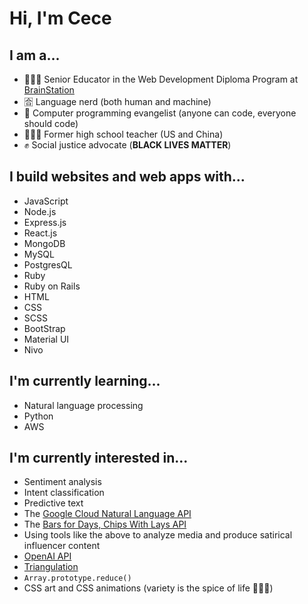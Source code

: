 # Hi, I'm Cece 

## I am a...
- 👩🏻‍💻 Senior Educator in the Web Development Diploma Program at [BrainStation](https://brainstation.io/)
- 🈴 Language nerd (both human and machine) 
- 📣 Computer programming evangelist (anyone can code, everyone should code) 
- 👩🏻‍🏫 Former high school teacher (US and China) 
- ✊ Social justice advocate (**BLACK LIVES MATTER**)

## I build websites and web apps with...
- JavaScript
- Node.js 
- Express.js 
- React.js 
- MongoDB 
- MySQL 
- PostgresQL 
- Ruby 
- Ruby on Rails 
- HTML 
- CSS 
- SCSS 
- BootStrap 
- Material UI 
- Nivo 

## I'm currently learning...
- Natural language processing
- Python
- AWS

## I'm currently interested in...
- Sentiment analysis 
- Intent classification 
- Predictive text 
- The [Google Cloud Natural Language API](https://cloud.google.com/natural-language/docs)
- The [Bars for Days, Chips With Lays API](https://andcomputers.io/bars-for-days-chips-with-lays/)
- Using tools like the above to analyze media and produce satirical influencer content
- [OpenAI API](https://beta.openai.com/)
- [Triangulation](https://snorpey.github.io/triangulation/)
- `Array.prototype.reduce()`
- CSS art and CSS animations (variety is the spice of life 🤷🏻‍♀️) 

<!--
**cececlar/cececlar** is a ✨ _special_ ✨ repository because its `README.md` (this file) appears on your GitHub profile.

Here are some ideas to get you started:

- 🔭 I’m currently working on ...
- 🌱 I’m currently learning ...
- 👯 I’m looking to collaborate on ...
- 🤔 I’m looking for help with ...
- 💬 Ask me about ...
- 📫 How to reach me: ...
- 😄 Pronouns: ...
- ⚡ Fun fact: ...
-->
